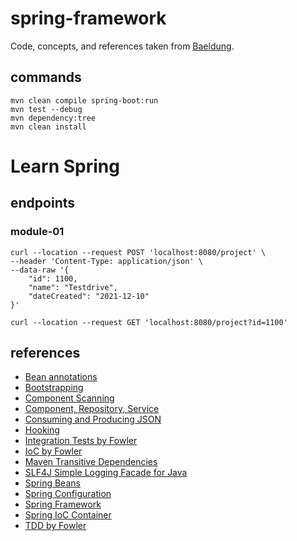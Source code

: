 # spring-framework

Code, concepts, and references taken from [Baeldung](https://courses.baeldung.com/courses).

## commands

```
mvn clean compile spring-boot:run
mvn test --debug
mvn dependency:tree
mvn clean install
```

# Learn Spring

## endpoints

### module-01

```
curl --location --request POST 'localhost:8080/project' \
--header 'Content-Type: application/json' \
--data-raw '{
    "id": 1100,
    "name": "Testdrive",
    "dateCreated": "2021-12-10"
}'
```

```
curl --location --request GET 'localhost:8080/project?id=1100'
```

## references

- [Bean annotations](https://www.baeldung.com/spring-bean-annotations)
- [Bootstrapping](https://en.wikipedia.org/wiki/Bootstrapping)
- [Component Scanning](https://www.baeldung.com/spring-component-scanning)
- [Component, Repository, Service](https://www.baeldung.com/spring-component-repository-service)
- [Consuming and Producing JSON](https://www.baeldung.com/spring-boot-json)
- [Hooking](https://en.wikipedia.org/wiki/Hooking)
- [Integration Tests by Fowler](https://martinfowler.com/bliki/IntegrationTest.html)
- [IoC by Fowler](https://martinfowler.com/articles/injection.html)
- [Maven Transitive Dependencies](https://maven.apache.org/guides/introduction/introduction-to-dependency-mechanism.html#Transitive_Dependencies)
- [SLF4J Simple Logging Facade for Java](http://www.slf4j.org/)
- [Spring Beans](https://docs.spring.io/spring-framework/docs/current/reference/html/core.html#beans)
- [Spring Configuration](https://docs.spring.io/spring-boot/docs/current/reference/html/spring-boot-features.html#boot-features-external-config)
- [Spring Framework](https://spring.io/projects/spring-framework)
- [Spring IoC Container](https://docs.spring.io/spring-framework/docs/current/reference/html/core.html#beans)
- [TDD by Fowler](https://martinfowler.com/bliki/TestDrivenDevelopment.html)